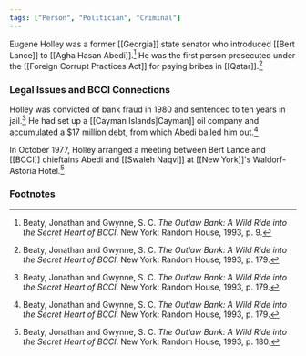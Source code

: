 ```yaml
---
tags: ["Person", "Politician", "Criminal"]
---
```

Eugene Holley was a former [[Georgia]] state senator who introduced [[Bert Lance]] to [[Agha Hasan Abedi]].[^1] He was the first person prosecuted under the [[Foreign Corrupt Practices Act]] for paying bribes in [[Qatar]].[^2]

### Legal Issues and BCCI Connections

Holley was convicted of bank fraud in 1980 and sentenced to ten years in jail.[^3] He had set up a [[Cayman Islands|Cayman]] oil company and accumulated a $17 million debt, from which Abedi bailed him out.[^4]

In October 1977, Holley arranged a meeting between Bert Lance and [[BCCI]] chieftains Abedi and [[Swaleh Naqvi]] at [[New York]]'s Waldorf-Astoria Hotel.[^5]

### Footnotes

[^1]: Beaty, Jonathan and Gwynne, S. C. *The Outlaw Bank: A Wild Ride into the Secret Heart of BCCI*. New York: Random House, 1993, p. 9.
[^2]: Beaty, Jonathan and Gwynne, S. C. *The Outlaw Bank: A Wild Ride into the Secret Heart of BCCI*. New York: Random House, 1993, p. 179.
[^3]: Beaty, Jonathan and Gwynne, S. C. *The Outlaw Bank: A Wild Ride into the Secret Heart of BCCI*. New York: Random House, 1993, p. 179.
[^4]: Beaty, Jonathan and Gwynne, S. C. *The Outlaw Bank: A Wild Ride into the Secret Heart of BCCI*. New York: Random House, 1993, p. 179.
[^5]: Beaty, Jonathan and Gwynne, S. C. *The Outlaw Bank: A Wild Ride into the Secret Heart of BCCI*. New York: Random House, 1993, p. 180.
